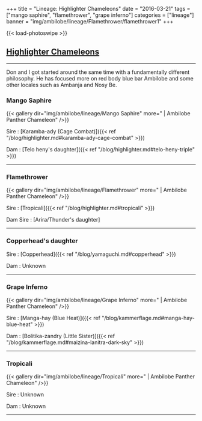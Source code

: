 +++
title = "Lineage: Highlighter Chameleons"
date = "2016-03-21"
tags = ["mango saphire", "flamethrower", "grape inferno"]
categories = ["lineage"]
banner = "img/ambilobe/lineage/Flamethrower/flamethrower1"
+++

{{< load-photoswipe >}}

## [Highlighter Chameleons](https://www.highlighterchameleons.com/)
---
Don and I got started around the same time with a fundamentally different philosophy. He has focused more on red body blue bar Ambilobe and some other locales such as Ambanja and Nosy Be.

### Mango Saphire

{{< gallery dir="img/ambilobe/lineage/Mango Saphire" more=" | Ambilobe Panther Chameleon" />}}

Sire
: [Karamba-ady (Cage Combat)]({{< ref "/blog/highlighter.md#karamba-ady-cage-combat" >}})

Dam
: [Telo heny's daughter]({{< ref "/blog/highlighter.md#telo-heny-triple" >}})

---

### Flamethrower

{{< gallery dir="img/ambilobe/lineage/Flamethrower" more=" | Ambilobe Panther Chameleon" />}}

Sire
: [Tropicali]({{< ref "/blog/highlighter.md#tropicali" >}})

Dam Sire
: [Arira/Thunder's daughter]

---

### Copperhead's daughter

Sire
: [Copperhead]({{< ref "/blog/yamaguchi.md#copperhead" >}})

Dam
: Unknown

---

### Grape Inferno

{{< gallery dir="img/ambilobe/lineage/Grape Inferno" more=" | Ambilobe Panther Chameleon" />}}

Sire
: [Manga-hay (Blue Heat)]({{< ref "/blog/kammerflage.md#manga-hay-blue-heat" >}})

Dam
: [Bolitika-zandry (Little Sister)]({{< ref "/blog/kammerflage.md#maizina-lanitra-dark-sky" >}})

---

### Tropicali

{{< gallery dir="img/ambilobe/lineage/Tropicali" more=" | Ambilobe Panther Chameleon" />}}

Sire
: Unknown

Dam
: Unknown

---
